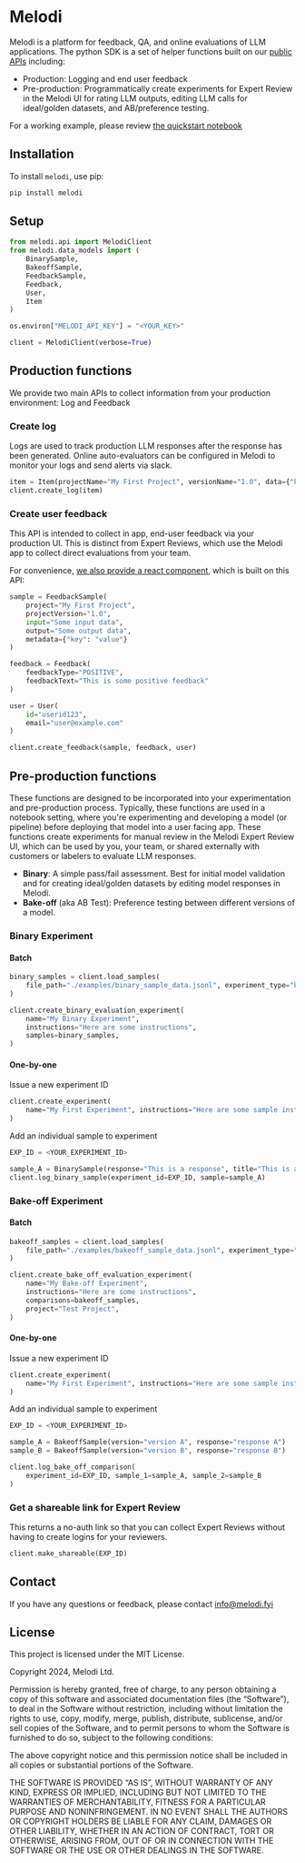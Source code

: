 # Melodi
Melodi is a platform for feedback, QA, and online evaluations of LLM applications. The python SDK is a set of helper functions built on our [public APIs](https://docs.melodi.fyi/introduction) including:
- Production: Logging and end user feedback
- Pre-production: Programmatically create experiments for Expert Review in the Melodi UI for rating LLM outputs, editing LLM calls for ideal/golden datasets, and AB/preference testing.

For a working example, please review [the quickstart notebook](https://github.com/Melodi-fyi/melodi-sdk-python/blob/master/examples/quickstart.ipynb)

## Installation

To install `melodi`, use pip:

```bash
pip install melodi
```

## Setup

```python
from melodi.api import MelodiClient
from melodi.data_models import (
    BinarySample,
    BakeoffSample,
    FeedbackSample,
    Feedback,
    User,
    Item
)

os.environ["MELODI_API_KEY"] = "<YOUR_KEY>"

client = MelodiClient(verbose=True)
```

## Production functions
We provide two main APIs to collect information from your production environment: Log and Feedback

### Create log
Logs are used to track production LLM responses after the response has been generated. Online auto-evaluators can be configured in Melodi to monitor your logs and send alerts via slack.
```python 
item = Item(projectName="My First Project", versionName="1.0", data={"key": "value"})
client.create_log(item)
```

### Create user feedback
This API is intended to collect in app, end-user feedback via your production UI. This is distinct from Expert Reviews, which use the Melodi app to collect direct evaluations from your team. 

For convenience, [we also provide a react component](https://github.com/Melodi-fyi/melodi-sdk-react/), which is built on this API: 

```python
sample = FeedbackSample(
    project="My First Project",
    projectVersion="1.0",
    input="Some input data",
    output="Some output data",
    metadata={"key": "value"}
)

feedback = Feedback(
    feedbackType="POSITIVE",
    feedbackText="This is some positive feedback"
)

user = User(
    id="userid123",
    email="user@example.com"
)

client.create_feedback(sample, feedback, user)
```

## Pre-production functions
These functions are designed to be incorporated into your experimentation and pre-production process. Typically, these functions are used in a notebook setting, where you're experimenting and developing a model (or pipeline) before deploying that model into a user facing app. These functions create experiments for manual review in the Melodi Expert Review UI, which can be used by you, your team, or shared externally with customers or labelers to evaluate LLM responses. 
- **Binary**: A simple pass/fail assessment. Best for initial model validation and for creating ideal/golden datasets by editing model responses in Melodi. 
- **Bake-off** (aka AB Test): Preference testing between different versions of a model. 

### Binary Experiment
#### Batch
```python
binary_samples = client.load_samples(
    file_path="./examples/binary_sample_data.jsonl", experiment_type="binary"
)

client.create_binary_evaluation_experiment(
    name="My Binary Experiment",
    instructions="Here are some instructions",
    samples=binary_samples,
)
```
#### One-by-one
Issue a new experiment ID
```python
client.create_experiment(
    name="My First Experiment", instructions="Here are some sample instructions.", project="My First Project"
)
```

Add an individual sample to experiment
```python
EXP_ID = <YOUR_EXPERIMENT_ID>

sample_A = BinarySample(response="This is a response", title="This is a title")
client.log_binary_sample(experiment_id=EXP_ID, sample=sample_A)
```
### Bake-off Experiment
#### Batch
```python
bakeoff_samples = client.load_samples(
    file_path="./examples/bakeoff_sample_data.jsonl", experiment_type="bake_off"
)

client.create_bake_off_evaluation_experiment(
    name="My Bake-off Experiment",
    instructions="Here are some instructions",
    comparisons=bakeoff_samples,
    project="Test Project",
)
```
#### One-by-one
Issue a new experiment ID
```python
client.create_experiment(
    name="My First Experiment", instructions="Here are some sample instructions.", project="My First Project"
)
```
Add an individual sample to experiment
```python
EXP_ID = <YOUR_EXPERIMENT_ID>

sample_A = BakeoffSample(version="version A", response="response A")
sample_B = BakeoffSample(version="version B", response="response B")

client.log_bake_off_comparison(
    experiment_id=EXP_ID, sample_1=sample_A, sample_2=sample_B
)
```
### Get a shareable link for Expert Review
This returns a no-auth link so that you can collect Expert Reviews without having to create logins for your reviewers.
```python
client.make_shareable(EXP_ID)
```

## Contact

If you have any questions or feedback, please contact info@melodi.fyi

## License

This project is licensed under the MIT License.

Copyright 2024, Melodi Ltd.

Permission is hereby granted, free of charge, to any person obtaining a copy of this software and associated documentation files (the “Software”), to deal in the Software without restriction, including without limitation the rights to use, copy, modify, merge, publish, distribute, sublicense, and/or sell copies of the Software, and to permit persons to whom the Software is furnished to do so, subject to the following conditions:

The above copyright notice and this permission notice shall be included in all copies or substantial portions of the Software.

THE SOFTWARE IS PROVIDED “AS IS”, WITHOUT WARRANTY OF ANY KIND, EXPRESS OR IMPLIED, INCLUDING BUT NOT LIMITED TO THE WARRANTIES OF MERCHANTABILITY, FITNESS FOR A PARTICULAR PURPOSE AND NONINFRINGEMENT. IN NO EVENT SHALL THE AUTHORS OR COPYRIGHT HOLDERS BE LIABLE FOR ANY CLAIM, DAMAGES OR OTHER LIABILITY, WHETHER IN AN ACTION OF CONTRACT, TORT OR OTHERWISE, ARISING FROM, OUT OF OR IN CONNECTION WITH THE SOFTWARE OR THE USE OR OTHER DEALINGS IN THE SOFTWARE.
